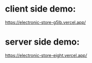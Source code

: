 # client side demo: 
https://electronic-store-g5lb.vercel.app/


# server side demo: 
https://electronic-store-eight.vercel.app/

